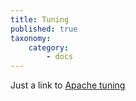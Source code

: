 ```yaml
---
title: Tuning
published: true
taxonomy:
    category:
        - docs
---
```


Just a link to  <a href="https://www.linode.com/docs/web-servers/apache-tips-and-tricks/tuning-your-apache-server/">Apache tuning</a>
